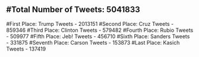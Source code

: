 #Total Number of Tweets: 5041833 
---
#First Place: Trump Tweets - 2013151
#Second Place: Cruz Tweets - 859346
#Third Place: Clinton Tweets - 579482
#Fourth Place: Rubio Tweets - 509977
#Fifth Place: Jeb! Tweets - 456710
#Sixth Place: Sanders Tweets - 331875
#Seventh Place: Carson Tweets - 153873
#Last Place: Kasich Tweets - 137419
